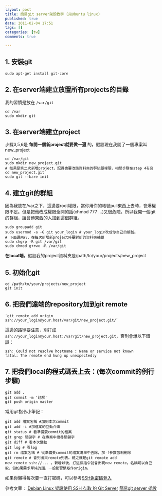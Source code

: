 ```yaml
---
layout: post
title: 簡易git server架設教學 (用Ubuntu linux)
published: true
date: 2011-02-04 17:51
tags: []
categories: [tw]
comments: true

---
```

## 1. 安裝git
	sudo apt-get install git-core

## 2. 在server端建立放置所有projects的目錄
我的習慣是放在 `/var/git`

	cd /var
	sudo mkdir git


## 3. 在server端建立project
步驟3,5,6是 **每開一個新project就要做一遍** 的，假設現在我開了一個專案叫new_project

	cd /var/git
	sudo mkdir new_project.git
	# 如果是第二次新增project，記得也要改該資料夾的群組跟權限，相關步驟在step 4有寫
	cd new_project.git
	sudo git --bare init


## 4. 建立git的群組
因為我放在/var之下，這邊要root權限，當你用你的帳號pull東西上去時，會爆權限不足。但是把他改成權限全開的話(chmod 777 ...)又很危險。所以我開一個git的群組，讓會傳東西的人加到這個群組。

	sudo groupadd git
	sudo usermod -a -G git your_login # your_login改成你自己的帳號。
	# 下面這兩行，在每次新增新project時要對新的資料夾補做
	sudo chgrp -R git /var/git
	sudo chmod g+rwx -R /var/git


**在local端**，假設我的project資料夾是/path/to/your/projects/new_project

## 5. 初始化git
	cd /path/to/your/projects/new_project
	git init

## 6. 把我們遠端的repository加到git remote
	`git remote add origin ssh://your_login@your.host/var/git/new_project.git/`

這邊的路徑要注意，別打成 `ssh://your_login@your.host:/var/git/new_project.git`，否則會爆以下錯誤：

	ssh: Could not resolve hostname : Name or service not known
	fatal: The remote end hung up unexpectedly


## 7. 把我們local的程式碼丟上去：(每次commit的例行步驟)
	git add .
	git commit -m '註解'
	git push origin master

常用git指令小筆記：

	git add 檔案名稱 #加到本次commit
	git add -i #加檔案的互動介面
	git status # 看準備要commit的檔案
	git grep 關鍵字 # 在專案中搜尋關鍵字
	git diff # 看本次變動
	git log # 看log
	git rm 檔案名稱 # 從準備要commit的檔案清單中去除，加-f參數強制刪除
	git remote # 會列出來remote列表。總之就是git remote add new_remote ssh://... 。新增以後，打這個指令就會出現new_remote。名稱可以自己取，但如果需求單純的話，一般都習慣取作origin。



如果你懶得每次要一直打密碼，可以參考[SSH免密碼登入][1]

參考文章：
[Debian Linux 架設使用 SSH 存取 的 Git Server][2]
[簡易git server 架設][3]

[1]: http://josephjiang.com/article/understand-ssh-key/
[2]: http://plog.longwin.com.tw/my_note-unix/2009/05/08/build-git-env-over-ssh-2009
[3]: http://rj-king.blogspot.com/2010/03/git-server.html
